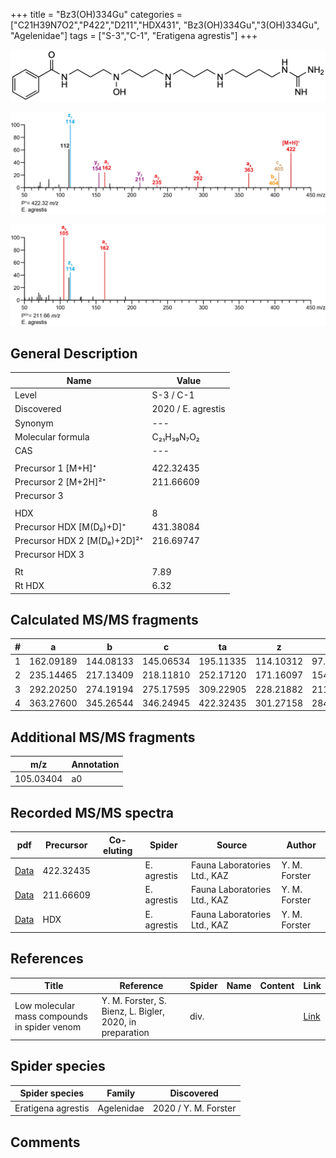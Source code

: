 +++
title = "Bz3(OH)334Gu"
categories = ["C21H39N7O2","P422","D211","HDX431",
"Bz3(OH)334Gu","3(OH)334Gu",
"Agelenidae"]
tags = ["S-3","C-1",
"Eratigena agrestis"]
+++

![](/img/Bz3(OH)334Gu.png)

![](/img_MSMS/422_Bz3(OH)334Gu_Ea.png?classes=border)

![](/img_MSMS/422_Bz3(OH)334Gu_Ea_2.png?classes=border)

## General Description

| Name                       | Value              |
|----------------------------|--------------------|
| Level                      | S-3 / C-1          |
| Discovered                 | 2020 / E. agrestis |
| Synonym                    | ---                |
| Molecular formula          | C₂₁H₃₉N₇O₂                   |
| CAS                        | ---                |
|                            |                    |
| Precursor 1 [M+H]⁺         | 422.32435                   |
| Precursor 2 [M+2H]²⁺       | 211.66609                   |
| Precursor 3                |                    |
|                            |                    |
| HDX                        | 8                   |
| Precursor HDX   [M(D₈)+D]⁺   | 431.38084                   |
| Precursor HDX 2 [M(D₈)+2D]²⁺ | 216.69747                   |
| Precursor HDX 3            |                    |
|                            |                    |
| Rt                         | 7.89                   |
| Rt HDX                     | 6.32                   |

## Calculated MS/MS fragments

| # | a         | b         | c         | ta        | z         | y         | tz        |
|---|-----------|-----------|-----------|-----------|-----------|-----------|-----------|
| 1 | 162.09189 | 144.08133 | 145.06534 | 195.11335 | 114.10312 | 97.07657 | 131.12967 |
| 2 | 235.14465 | 217.13409 | 218.11810 | 252.17120 | 171.16097 | 154.13442 | 188.18752 |
| 3 | 292.20250 | 274.19194 | 275.17595 | 309.22905 | 228.21882 | 211.19227 | 261.24028 |
| 4 | 363.27600 | 345.26544 | 346.24945 | 422.32435 | 301.27158 | 284.24503 | 318.29813 |

## Additional MS/MS fragments

| m/z | Annotation |
|-----|------------|
| 105.03404 | a0         |

## Recorded MS/MS spectra

| pdf                                             | Precursor | Co-eluting | Spider      | Source                       | Author        |
|-------------------------------------------------|-----------|------------|-------------|------------------------------|---------------|
| [Data](/pdf/E-agrestis/422_Bz3(OH)334Gu_Ea.pdf)   | 422.32435 |            | E. agrestis | Fauna Laboratories Ltd., KAZ | Y. M. Forster |
| [Data](/pdf/E-agrestis/422_Bz3(OH)334Gu_Ea_2.pdf)   | 211.66609 |            | E. agrestis | Fauna Laboratories Ltd., KAZ | Y. M. Forster |
| [Data](/pdf/E-agrestis/422_Bz3(OH)334Gu_Ea_HDX.pdf)   | HDX |            | E. agrestis | Fauna Laboratories Ltd., KAZ | Y. M. Forster |

## References

| Title | Reference | Spider | Name | Content | Link |
|-------|-----------|--------|------|---------|------|
| Low molecular mass compounds in spider venom      | Y. M. Forster, S. Bienz, L. Bigler, 2020, in preparation          | div.       |   |   | [Link](unknown) |

## Spider species

| Spider species     | Family     | Discovered           |
|--------------------|------------|----------------------|
| Eratigena agrestis | Agelenidae | 2020 / Y. M. Forster |

## Comments